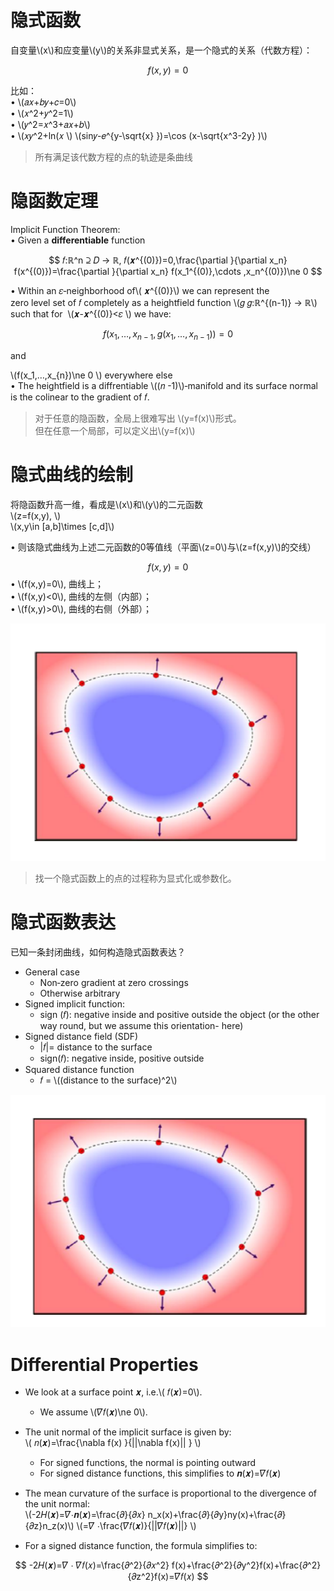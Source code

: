 # 隐式函数    

自变量\\(x\\)和应变量\\(y\\)的关系非显式关系，是一个隐式的关系（代数方程）：  

$$
f(x,y)=0
$$

比如：     
• \\(𝑎𝑥+𝑏𝑦+𝑐=0\\)    
• \\(𝑥^2+𝑦^2=1\\)   
• \\(𝑦^2=𝑥^3+𝑎𝑥+𝑏\\)   
• \\(𝑥𝑦^2+ln(𝑥 \\) \\(sin𝑦-𝑒^{y-\sqrt{x} })=\cos (x-\sqrt{x^3-2y} )\\)

> 所有满足该代数方程的点的轨迹是条曲线  


# 隐函数定理   

Implicit Function Theorem:     
• Given a **differentiable** function     

$$
𝑓:ℝ^n ⊇ 𝐷 → ℝ, 𝑓(𝒙^{(0)})=0,\frac{\partial }{\partial x_n} f(x^{(0)})=\frac{\partial }{\partial x_n} f(x_1^{(0)},\cdots ,x_n^{(0)})\ne 0
$$


• Within an 𝜀‐neighborhood of\\( 𝒙^{(0)}\\) we can represent the
zero level set of 𝑓 completely as a heightfield function \\(𝑔 𝑔:ℝ^{(n-1)} → ℝ\\) such that for  \\(𝒙-𝒙^{(0)}<𝜀 \\) we have:     

$$
f(x_1,…,x_{n-1},g(x_1,…,x_{n-1}))=0 
$$

and   

\\(f(x_1,…,x_{n})\ne 0 \\) everywhere else     
• The heightfield is a diffrentiable \\((𝑛 -1)\\)‐manifold and
its surface normal is the colinear to the gradient of 𝑓.     

> 对于任意的隐函数，全局上很难写出 \\(y=f(x)\\)形式。   
但在任意一个局部，可以定义出\\(y=f(x)\\)   

# 隐式曲线的绘制

将隐函数升高一维，看成是\\(x\\)和\\(y\\)的二元函数    
\\(z=f(x,y), \\)     
\\(x,y\in [a,b]\times [c,d]\\)

• 则该隐式曲线为上述二元函数的0等值线（平面\\(z=0\\)与\\(z=f(x,y)\\)的交线）   

$$
f(x,y)=0
$$
• \\(f(x,y)=0\\), 曲线上；    
• \\(f(x,y)<0\\), 曲线的左侧（内部）；    
• \\(f(x,y)>0\\), 曲线的右侧（外部）；   

![](../assets/瘾曲4.png) 

> 找一个隐式函数上的点的过程称为显式化或参数化。    


# 隐式函数表达    

已知一条封闭曲线，如何构造隐式函数表达？     
- General case     
  - Non‐zero gradient at zero crossings     
  - Otherwise arbitrary     
- Signed implicit function:    
  - sign (𝑓): negative inside and positive outside the object (or the other way round, but we assume this orientation- here)
- Signed distance field (SDF)    
  - |𝑓|= distance to the surface    
  - sign(𝑓): negative inside, positive outside    
- Squared distance function    
  - 𝑓 = \\((distance to the surface)^2\\)   

![](../assets/瘾曲5.png) 


# Differential Properties   

- We look at a surface point 𝒙, i.e.\\( 𝑓(𝒙)=0\\).      
  - We assume \\(𝛻𝑓(𝒙)\ne 0\\).     
- The unit normal of the implicit surface is given by:    
\\( 𝑛(𝒙)=\frac{\nabla  f(x) }{||\nabla f(x)|| } \\)
   - For signed functions, the normal is pointing outward      
   - For signed distance functions, this simplifies to 𝒏(𝒙)=𝛻𝑓(𝒙)     

- The mean curvature of the surface is proportional to the divergence of the unit normal:   
\\(-2𝐻(𝒙)=𝛻⋅𝒏(𝒙)=\frac{𝜕}{𝜕𝑥} n_x(x)+\frac{𝜕}{𝜕y}ny(x)+\frac{𝜕}{𝜕z}n_z(x)\\)
\\(=𝛻 ⋅\frac{𝛻𝑓(𝒙)}{||𝛻𝑓(𝒙)||} \\)

- For a signed distance function, the formula simplifies to:     

$$
-2𝐻(𝒙)=𝛻 ⋅ 𝛻𝑓(𝑥)=\frac{𝜕^2}{𝜕𝑥^2} f(x)+\frac{𝜕^2}{𝜕y^2}f(x)+\frac{𝜕^2}{𝜕z^2}f(x)=𝛻𝑓(𝑥)
$$

